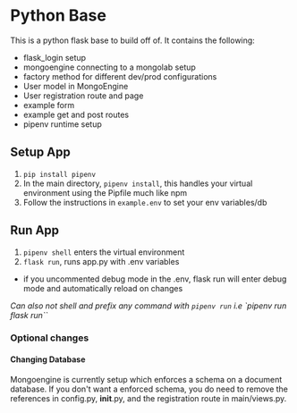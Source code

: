 # Python Base
This is a python flask base to build off of. It contains the following:
- flask_login setup
- mongoengine connecting to a mongolab setup
- factory method for different dev/prod configurations
- User model in MongoEngine
- User registration route and page  
- example form
- example get and post routes
- pipenv runtime setup

## Setup App
1. `pip install pipenv`
2. In the main directory, `pipenv install`, this handles your virtual environment using the Pipfile much like npm
3. Follow the instructions in `example.env` to set your env variables/db

## Run App
1. `pipenv shell` enters the virtual environment
2. `flask run`, runs app.py with .env variables
- if you uncommented debug mode in the .env, flask run will enter debug mode and automatically reload on changes

*Can also not shell and prefix any command with `pipenv run` i.e `pipenv run flask run``*

### Optional changes
#### Changing Database 
Mongoengine is currently setup which enforces a schema on a document database. If you don't want a enforced schema, you do need to remove the references in config.py,  __init__.py, and the registration route in main/views.py.

